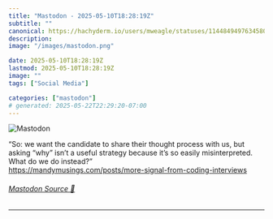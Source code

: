 ```yaml
---
title: "Mastodon - 2025-05-10T18:28:19Z"
subtitle: ""
canonical: https://hachyderm.io/users/mweagle/statuses/114484949763458034
description:
image: "/images/mastodon.png"

date: 2025-05-10T18:28:19Z
lastmod: 2025-05-10T18:28:19Z
image: ""
tags: ["Social Media"]

categories: ["mastodon"]
# generated: 2025-05-22T22:29:20-07:00
---
```

![Mastodon](/images/mastodon.png)

<p>“So: we want the candidate to share their thought process with us, but asking “why” isn’t a useful strategy because it’s so easily misinterpreted. What do we do instead?”<br /><a href="https://mandymusings.com/posts/more-signal-from-coding-interviews" target="_blank" rel="nofollow noopener noreferrer" translate="no"><span class="invisible">https://</span><span class="ellipsis">mandymusings.com/posts/more-si</span><span class="invisible">gnal-from-coding-interviews</span></a></p>


###### [Mastodon Source 🐘](https://hachyderm.io/@mweagle/114484949763458034)

___
